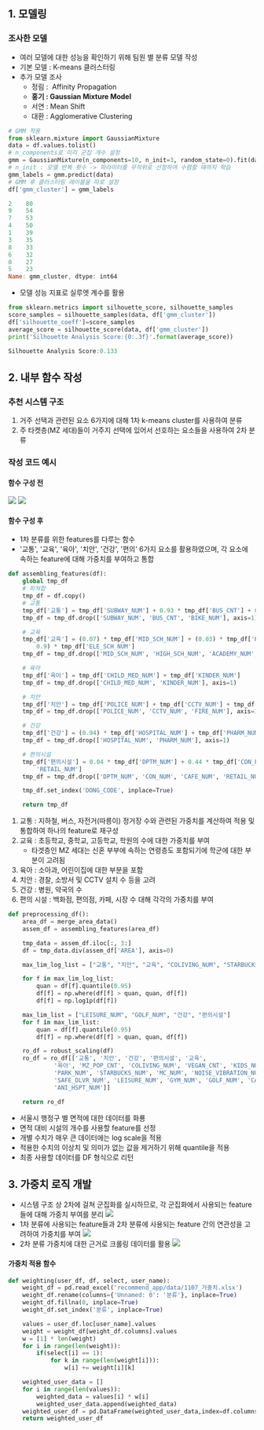 ## 1. 모델링
### 조사한 모델
- 여러 모델에 대한 성능을 확인하기 위해 팀원 별 분류 모델 작성
- 기본 모델 : K-means 클러스터링
- 추가 모델 조사
	- 정림 :  Affinity Propagation
	- **홍기 : Gaussian Mixture Model**
	- 서연 : Mean Shift
	- 대환 : Agglomerative Clustering

```python
# GMM 적용
from sklearn.mixture import GaussianMixture
data = df.values.tolist()
# n_components로 미리 군집 개수 설정
gmm = GaussianMixture(n_components=10, n_init=3, random_state=0).fit(data)
# n_init : 모델 반복 횟수 -> 파라미터를 무작위로 선정하여 수렴할 때까지 학습
gmm_labels = gmm.predict(data)
# GMM 후 클러스터링 레이블을 따로 설정
df['gmm_cluster'] = gmm_labels
```

```powershell
2    80
9    54
7    53
4    50
1    39
3    35
8    33
6    32
0    27
5    23
Name: gmm_cluster, dtype: int64
```

- 모델 성능 지표로 실루엣 계수를 활용

```python
from sklearn.metrics import silhouette_score, silhouette_samples
score_samples = silhouette_samples(data, df['gmm_cluster'])
df['silhouette_coeff']=score_samples
average_score = silhouette_score(data, df['gmm_cluster'])
print('Silhouette Analysis Score:{0:.3f}'.format(average_score))
```

```powershell
Silhouette Analysis Score:0.133
```


## 2. 내부 함수 작성
### 추천 시스템 구조
1. 거주 선택과 관련된 요소 6가지에 대해 1차 k-means cluster를 사용하여 분류
2. 주 타켓층(MZ 세대)들이 거주지 선택에 있어서 선호하는 요소들을 사용하여 2차 분류

### 작성 코드 예시
#### 함수 구성 전
![](Attatched/tmp_1.png)
![](Attatched/tmp_2.png)

#### 함수 구성 후

- 1차 분류를 위한 features를 다루는 함수
- '교통', '교육', '육아', '치안', '건강', '편의' 6가지 요소를 활용하였으며, 각 요소에 속하는 feature에 대해 가중치를 부여하고 통합

```python
def assembling_features(df):
    global tmp_df
    # 피쳐합
    tmp_df = df.copy()
    # 교통
    tmp_df['교통'] = tmp_df['SUBWAY_NUM'] + 0.93 * tmp_df['BUS_CNT'] + 0.06 * tmp_df['BIKE_NUM']
    tmp_df = tmp_df.drop(['SUBWAY_NUM', 'BUS_CNT', 'BIKE_NUM'], axis=1)

    # 교육
    tmp_df['교육'] = (0.07) * tmp_df['MID_SCH_NUM'] + (0.03) * tmp_df['HIGH_SCH_NUM'] + tmp_df['ACADEMY_NUM'] * (0.7) + (
        0.9) * tmp_df['ELE_SCH_NUM']
    tmp_df = tmp_df.drop(['MID_SCH_NUM', 'HIGH_SCH_NUM', 'ACADEMY_NUM', 'ELE_SCH_NUM'], axis=1)

    # 육아
    tmp_df['육아'] = tmp_df['CHILD_MED_NUM'] + tmp_df['KINDER_NUM']
    tmp_df = tmp_df.drop(['CHILD_MED_NUM', 'KINDER_NUM'], axis=1)

    # 치안
    tmp_df['치안'] = tmp_df['POLICE_NUM'] + tmp_df['CCTV_NUM'] + tmp_df['FIRE_NUM']
    tmp_df = tmp_df.drop(['POLICE_NUM', 'CCTV_NUM', 'FIRE_NUM'], axis=1)

    # 건강
    tmp_df['건강'] = (0.94) * tmp_df['HOSPITAL_NUM'] + tmp_df['PHARM_NUM']
    tmp_df = tmp_df.drop(['HOSPITAL_NUM', 'PHARM_NUM'], axis=1)

    # 편의시설
    tmp_df['편의시설'] = 0.04 * tmp_df['DPTM_NUM'] + 0.44 * tmp_df['CON_NUM'] + 0.25 * tmp_df['CAFE_NUM'] + 0.27 * tmp_df[
        'RETAIL_NUM']
    tmp_df = tmp_df.drop(['DPTM_NUM', 'CON_NUM', 'CAFE_NUM', 'RETAIL_NUM'], axis=1)

    tmp_df.set_index('DONG_CODE', inplace=True)

    return tmp_df

```

1. 교통 : 지하철, 버스, 자전거(따릉이) 정거장 수와 관련된 가중치를 계산하여 적용 및 통합하여 하나의 feature로 재구성
2. 교육 : 초등학교, 중학교, 고등학교, 학원의 수에 대한 가중치를 부여
	- 타겟층인 MZ 세대는 신혼 부부에 속하는 연령층도 포함되기에 학군에 대한 부분이 고려됨
3. 육아 : 소아과, 어린이집에 대한 부분을 포함
4. 치안 : 경찰, 소방서 및 CCTV 설치 수 등을 고려
5. 건강 : 병원, 약국의 수
6. 편의 시설 : 백화점, 편의점, 카페, 시장 수 대해 각각의 가중치를 부여

```python
def preprocessing_df():
    area_df = merge_area_data()
    assem_df = assembling_features(area_df)

    tmp_data = assem_df.iloc[:, 3:]
    df = tmp_data.div(assem_df['AREA'], axis=0)

    max_lim_log_list = ["교통", "치안", "교육", "COLIVING_NUM", "STARBUCKS_NUM", "MC_NUM", "NOISE_VIBRATION_NUM", "VEGAN_CNT"]

    for f in max_lim_log_list:
        quan = df[f].quantile(0.95)
        df[f] = np.where(df[f] > quan, quan, df[f])
        df[f] = np.log1p(df[f])

    max_lim_list = ["LEISURE_NUM", "GOLF_NUM", "건강", "편의시설"]
    for f in max_lim_list:
        quan = df[f].quantile(0.95)
        df[f] = np.where(df[f] > quan, quan, df[f])

    ro_df = robust_scaling(df)
    ro_df = ro_df[['교통', '치안', '건강', '편의시설', '교육',
             '육아', 'MZ_POP_CNT', 'COLIVING_NUM', 'VEGAN_CNT', 'KIDS_NUM',
             'PARK_NUM', 'STARBUCKS_NUM', 'MC_NUM', 'NOISE_VIBRATION_NUM',
             'SAFE_DLVR_NUM', 'LEISURE_NUM', 'GYM_NUM', 'GOLF_NUM', 'CAR_SHR_NUM',
             'ANI_HSPT_NUM']]

    return ro_df
```

- 서울시 행정구 별 면적에 대한 데이터를 화룡
- 면적 대비 시설의 개수를 사용할 feature를 선정
- 개별 수치가 매우 큰 데이터에는 log scale을 적용
- 적용한 수치의 이상치 및 의미가 없는 값을 제거하기 위해 quantile을 적용
- 최종 사용할 데이터를 DF 형식으로 리턴

## 3. 가중치 로직 개발

- 시스템 구조 상 2차에 걸쳐 군집화를 실시하므로, 각 군집화에서 사용되는 feature들에 대해 가중치 부여를 분리
![](Attatched/Pasted%20image%2020240318034056.png)
- 1차 분류에 사용되는 feature들과  2차 분류에 사용되는 feature 간의 연관성을 고려하여 가중치를 부여
![](Attatched/Pasted%20image%2020240318033158.png)
- 2차 분류 가중치에 대한 근거로 크롤링 데이터를 활용
![](Attatched/Pasted%20image%2020240318035011.png)

#### 가중치 적용 함수

```python
def weighting(user_df, df, select, user_name):
    weight_df = pd.read_excel('recommend_app/data/1107_가중치.xlsx')
    weight_df.rename(columns={'Unnamed: 0': '분류'}, inplace=True)
    weight_df.fillna(0, inplace=True)
    weight_df.set_index('분류', inplace=True)

    values = user_df.loc[user_name].values
    weight = weight_df[weight_df.columns].values
    w = [1] * len(weight)
    for i in range(len(weight)):
        if(select[i] == 1):
            for k in range(len(weight[i])):
                w[i] += weight[i][k]

    weighted_user_data = []
    for i in range(len(values)):
        weighted_data = values[i] * w[i]
        weighted_user_data.append(weighted_data)
    weighted_user_df = pd.DataFrame(weighted_user_data,index=df.columns,columns=['user']).T
    return weighted_user_df
```

